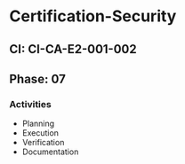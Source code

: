 # Certification-Security

## CI: CI-CA-E2-001-002
## Phase: 07

### Activities
- Planning
- Execution
- Verification
- Documentation
